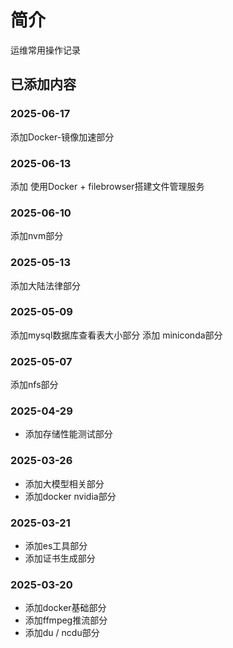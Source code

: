 # 简介
运维常用操作记录



## 已添加内容
### 2025-06-17
添加Docker-镜像加速部分

### 2025-06-13
添加 使用Docker + filebrowser搭建文件管理服务

### 2025-06-10
添加nvm部分

### 2025-05-13
添加大陆法律部分

### 2025-05-09
添加mysql数据库查看表大小部分
添加 miniconda部分

### 2025-05-07
添加nfs部分

### 2025-04-29
- 添加存储性能测试部分

### 2025-03-26
- 添加大模型相关部分
- 添加docker nvidia部分

### 2025-03-21
- 添加es工具部分
- 添加证书生成部分

### 2025-03-20
- 添加docker基础部分
- 添加ffmpeg推流部分
- 添加du / ncdu部分



